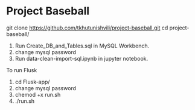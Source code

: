 
# Project Baseball
  git clone https://github.com/tkhutunishvili/project-baseball.git
cd project-baseball/  

1) Run Create_DB_and_Tables.sql in MySQL Workbench.
2) change mysql password  
3) Run data-clean-import-sql.ipynb in jupyter notebook.

To run Flusk  
1) cd Flusk-app/  
2) change mysql password  
3) chemod +x run.sh  
4) ./run.sh  


